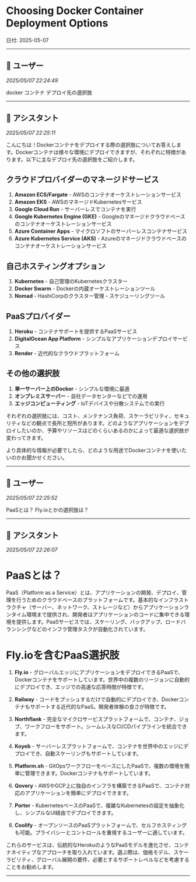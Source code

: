 # Choosing Docker Container Deployment Options

日付: 2025-05-07

---

## 👤 ユーザー
*2025/05/07 22:24:49*

docker コンテナ デプロイ先の選択肢

---

## 🤖 アシスタント
*2025/05/07 22:25:11*

こんにちは！Dockerコンテナをデプロイする際の選択肢についてお答えします。Dockerコンテナは様々な環境にデプロイできますが、それぞれに特徴があります。以下に主なデプロイ先の選択肢をご紹介します。

## クラウドプロバイダーのマネージドサービス

1. **Amazon ECS/Fargate** - AWSのコンテナオーケストレーションサービス
2. **Amazon EKS** - AWSのマネージドKubernetesサービス
3. **Google Cloud Run** - サーバーレスでコンテナを実行
4. **Google Kubernetes Engine (GKE)** - Googleのマネージドクラウドベースのコンテナオーケストレーションサービス
5. **Azure Container Apps** - マイクロソフトのサーバーレスコンテナサービス
6. **Azure Kubernetes Service (AKS)** - Azureのマネージドクラウドベースのコンテナオーケストレーションサービス

## 自己ホスティングオプション

1. **Kubernetes** - 自己管理のKubernetesクラスター
2. **Docker Swarm** - Dockerの内蔵オーケストレーションツール
3. **Nomad** - HashiCorpのクラスター管理・スケジューリングツール

## PaaSプロバイダー

1. **Heroku** - コンテナサポートを提供するPaaSサービス
2. **DigitalOcean App Platform** - シンプルなアプリケーションデプロイサービス
3. **Render** - 近代的なクラウドプラットフォーム

## その他の選択肢

1. **単一サーバー上のDocker** - シンプルな環境に最適
2. **オンプレミスサーバー** - 自社データセンターなどでの運用
3. **エッジコンピューティング** - IoTデバイスや分散システムでの実行

それぞれの選択肢には、コスト、メンテナンス負荷、スケーラビリティ、セキュリティなどの観点で長所と短所があります。どのようなアプリケーションをデプロイしたいのか、予算やリソースはどのくらいあるのかによって最適な選択肢が変わってきます。

より具体的な情報が必要でしたら、どのような用途でDockerコンテナを使いたいのかお聞かせください。

---

## 👤 ユーザー
*2025/05/07 22:25:52*

PaaSとは？ Fly.ioとかの選択肢は？

---

## 🤖 アシスタント
*2025/05/07 22:26:07*

# PaaSとは？

PaaS（Platform as a Service）とは、アプリケーションの開発、デプロイ、管理を行うためのクラウドベースのプラットフォームです。基本的なインフラストラクチャ（サーバー、ネットワーク、ストレージなど）からアプリケーションランタイム環境まで提供され、開発者はアプリケーションのコードに集中できる環境を提供します。PaaSサービスでは、スケーリング、バックアップ、ロードバランシングなどのインフラ管理タスクが自動化されています。

# Fly.ioを含むPaaS選択肢

1. **Fly.io** - グローバルエッジにアプリケーションをデプロイできるPaaSで、Dockerコンテナをサポートしています。世界中の複数のリージョンに自動的にデプロイでき、エッジでの高速な応答時間が特徴です。

2. **Railway** - コードをプッシュするだけで自動的にデプロイでき、Dockerコンテナもサポートする近代的なPaaS。開発者体験の良さが特徴です。

3. **Northflank** - 完全なマイクロサービスプラットフォームで、コンテナ、ジョブ、ワークフローをサポート。シームレスなCI/CDパイプラインを統合できます。

4. **Koyeb** - サーバーレスプラットフォームで、コンテナを世界中のエッジにデプロイでき、自動スケーリングもサポートしています。

5. **Platform.sh** - GitOpsワークフローをベースにしたPaaSで、複数の環境を簡単に管理できます。Dockerコンテナもサポートしています。

6. **Qovery** - AWSやGCP上に独自のインフラを構築できるPaaSで、コンテナ対応のアプリケーションを簡単にデプロイできます。

7. **Porter** - KubernetesベースのPaaSで、複雑なKubernetesの設定を抽象化し、シンプルなUI経由でデプロイできます。

8. **Coolify** - オープンソースのPaaSプラットフォームで、セルフホスティングも可能。プライバシーとコントロールを重視するユーザーに適しています。

これらのサービスは、伝統的なHerokuのようなPaaSモデルを進化させ、コンテナネイティブなアプローチを取り入れています。選ぶ際は、価格モデル、スケーラビリティ、グローバル展開の要件、必要とするサポートレベルなどを考慮することをお勧めします。

---
